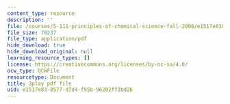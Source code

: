 ```yaml
---
content_type: resource
description: ''
file: /courses/5-111-principles-of-chemical-science-fall-2008/e1517e838577d7d4f95b96202ff3bd26_LPh2Ut7D4WA.pdf
file_size: 70237
file_type: application/pdf
hide_download: true
hide_download_original: null
learning_resource_types: []
license: https://creativecommons.org/licenses/by-nc-sa/4.0/
ocw_type: OCWFile
resourcetype: Document
title: 3play pdf file
uid: e1517e83-8577-d7d4-f95b-96202ff3bd26
---
```

